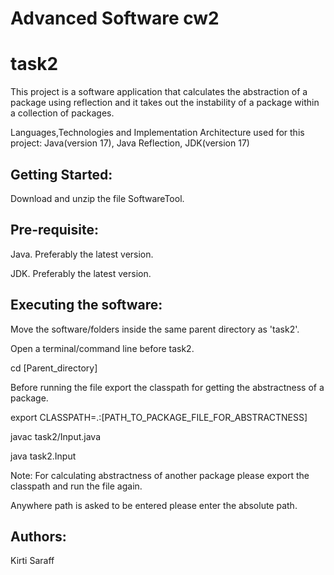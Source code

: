# Advanced Software cw2
# task2

This project is a software application that calculates the abstraction of a package using reflection and it takes out the instability of a package within a collection of packages. 

Languages,Technologies and Implementation Architecture used for this project:
Java(version 17), Java Reflection, JDK(version 17)

## Getting Started:
Download and unzip the file SoftwareTool.

## Pre-requisite: 
Java. Preferably the latest version.

JDK. Preferably the latest version.

## Executing the software:
Move the software/folders inside the same parent directory as 'task2'.

Open a terminal/command line before task2.

cd [Parent_directory]

Before running the file export the classpath for getting the abstractness of a package. 

export CLASSPATH=.:[PATH_TO_PACKAGE_FILE_FOR_ABSTRACTNESS]

javac task2/Input.java

java task2.Input

Note: For calculating abstractness of another package please export the classpath and run the file again.

Anywhere path is asked to be entered please enter the absolute path.

## Authors:
Kirti Saraff 










